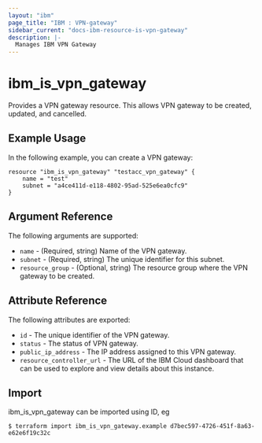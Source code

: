 ```yaml
---
layout: "ibm"
page_title: "IBM : VPN-gateway"
sidebar_current: "docs-ibm-resource-is-vpn-gateway"
description: |-
  Manages IBM VPN Gateway
---
```


# ibm\_is_vpn_gateway

Provides a VPN gateway resource. This allows VPN gateway to be created, updated, and cancelled.


## Example Usage

In the following example, you can create a VPN gateway:

```hcl
resource "ibm_is_vpn_gateway" "testacc_vpn_gateway" {
    name = "test"
    subnet = "a4ce411d-e118-4802-95ad-525e6ea0cfc9"
}

```

## Argument Reference

The following arguments are supported:

* `name` - (Required, string) Name of the VPN gateway.
* `subnet` - (Required, string) The unique identifier for this subnet.
* `resource_group` - (Optional, string) The resource group where the VPN gateway to be created.

## Attribute Reference

The following attributes are exported:

* `id` - The unique identifier of the VPN gateway.
* `status` - The status of VPN gateway.
* `public_ip_address` -  The IP address assigned to this VPN gateway.
* `resource_controller_url` - The URL of the IBM Cloud dashboard that can be used to explore and view details about this instance.


## Import

ibm_is_vpn_gateway can be imported using ID, eg

```
$ terraform import ibm_is_vpn_gateway.example d7bec597-4726-451f-8a63-e62e6f19c32c
```